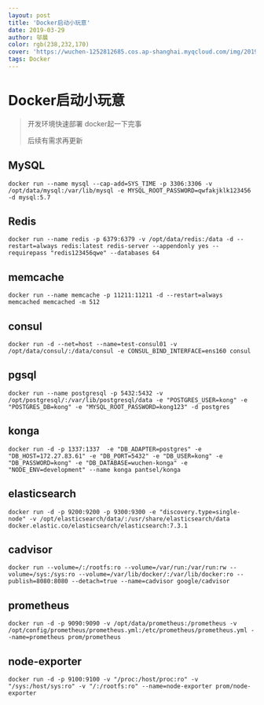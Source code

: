 ```yaml
---
layout: post
title: 'Docker启动小玩意'
date: 2019-03-29
author: 邬晨
color: rgb(238,232,170)
cover: 'https://wuchen-1252812685.cos.ap-shanghai.myqcloud.com/img/2019-03-29/th1.jpg'
tags: Docker
---
```






# Docker启动小玩意



> 开发环境快速部署 docker起一下完事
>
> 后续有需求再更新

## MySQL

```shell
docker run --name mysql --cap-add=SYS_TIME -p 3306:3306 -v /opt/data/mysql:/var/lib/mysql -e MYSQL_ROOT_PASSWORD=qwfakjklk123456 -d mysql:5.7
```

## Redis

```shell
docker run --name redis -p 6379:6379 -v /opt/data/redis:/data -d --restart=always redis:latest redis-server --appendonly yes --requirepass "redis123456qwe" --databases 64
```

## memcache

```shell
docker run --name memcache -p 11211:11211 -d --restart=always memcached memcached -m 512
```

## consul
```shell
docker run -d --net=host --name=test-consul01 -v /opt/data/consul/:/data/consul -e CONSUL_BIND_INTERFACE=ens160 consul
```

## pgsql
```shell
docker run --name postgresql -p 5432:5432 -v /opt/postgresql/:/var/lib/postgresql/data -e "POSTGRES_USER=kong" -e "POSTGRES_DB=kong" -e "MYSQL_ROOT_PASSWORD=kong123" -d postgres
```

## konga
```shell
docker run -d -p 1337:1337  -e "DB_ADAPTER=postgres" -e "DB_HOST=172.27.83.61" -e "DB_PORT=5432" -e "DB_USER=kong" -e "DB_PASSWORD=kong" -e "DB_DATABASE=wuchen-konga" -e "NODE_ENV=development" --name konga pantsel/konga
```

## elasticsearch
```shell
docker run -d -p 9200:9200 -p 9300:9300 -e "discovery.type=single-node" -v /opt/elasticsearch/data/:/usr/share/elasticsearch/data  docker.elastic.co/elasticsearch/elasticsearch:7.3.1
```

## cadvisor
```shell
docker run --volume=/:/rootfs:ro --volume=/var/run:/var/run:rw --volume=/sys:/sys:ro --volume=/var/lib/docker/:/var/lib/docker:ro --publish=8080:8080 --detach=true --name=cadvisor google/cadvisor
```

## prometheus
```shell
docker run -d -p 9090:9090 -v /opt/data/prometheus:/prometheus -v /opt/config/prometheus/prometheus.yml:/etc/prometheus/prometheus.yml --name=prometheus prom/prometheus
```

## node-exporter
```shell
docker run -d -p 9100:9100 -v "/proc:/host/proc:ro" -v "/sys:/host/sys:ro" -v "/:/rootfs:ro" --name=node-exporter prom/node-exporter
```
